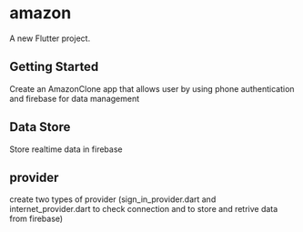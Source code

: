 # amazon

A new Flutter project.

## Getting Started

Create an AmazonClone app that allows user by using phone authentication and firebase for data management

## Data Store

Store realtime data in firebase

## provider

create two types of provider (sign_in_provider.dart and internet_provider.dart to check connection and to store and retrive data from firebase)


